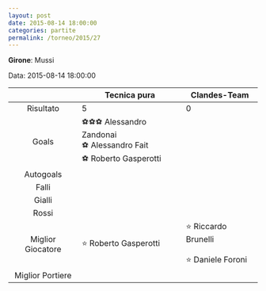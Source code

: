 ```yaml
---
layout: post
date: 2015-08-14 18:00:00
categories: partite
permalink: /torneo/2015/27
---
```

**Girone**: Mussi

Data: 2015-08-14 18:00:00

| | Tecnica pura | Clandes-Team |
|:-----:|-----|-----|
Risultato|5|0
Goals|⚽⚽⚽ Alessandro Zandonai<br/>⚽ Alessandro Fait<br/>⚽ Roberto Gasperotti|
Autogoals||
Falli||
Gialli||
Rossi||
Miglior Giocatore|⭐ Roberto Gasperotti<br/>|⭐ Riccardo Brunelli<br/><br/>⭐ Daniele Foroni<br/>
Miglior Portiere||